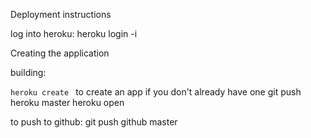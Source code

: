 
Deployment instructions

log into heroku: heroku login -i

Creating the application

building:

`heroku create ` to create an app if you don't already have one
git push heroku master
heroku open


to push to github:
git push github master
